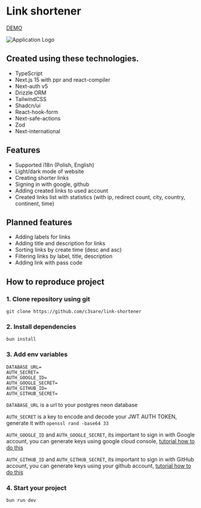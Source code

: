 # Link shortener
[DEMO](https://link-shortener-omega-ten.vercel.app/)

![Application Logo](https://github.com/c3sare/link-shortener/assets/80517943/826cc31e-8128-480a-bfc3-c5b3b4f2edee)

## Created using these technologies.

- TypeScript
- Next.js 15 with ppr and react-compiler
- Next-auth v5
- Drizzle ORM
- TailwindCSS
- Shadcn/ui
- React-hook-form
- Next-safe-actions
- Zod
- Next-international

## Features

- Supported i18n (Polish, English)
- Light/dark mode of website
- Creating shorter links
- Signing in with google, github
- Adding created links to used account
- Created links list with statistics (with ip, redirect count, city, country, continent, time)

## Planned features
- Adding labels for links
- Adding title and description for links
- Sorting links by create time (desc and asc)
- Filtering links by label, title, description
- Adding link with pass code

## How to reproduce project
### 1. Clone repository using git
   ```git clone https://github.com/c3sare/link-shortener```
### 2. Install dependencies
   ```bun install```
### 3. Add env variables
```
DATABASE_URL=
AUTH_SECRET=
AUTH_GOOGLE_ID=
AUTH_GOOGLE_SECRET=
AUTH_GITHUB_ID=
AUTH_GITHUB_SECRET=
```
```DATABASE_URL``` is a url to your postgres neon database

```AUTH_SECRET``` is a key to encode and decode your JWT AUTH TOKEN, generate it with ```openssl rand -base64 33```

```AUTH_GOOGLE_ID``` and ```AUTH_GOOGLE_SECRET```, its important to sign in with Google account, you can generate keys using google cloud console, [tutorial how to do this](https://youtu.be/OKMgyF5ezFs?si=2j5cEAy0B7D0wojU)

```AUTH_GITHUB_ID``` and ```AUTH_GITHUB_SECRET```, its important to sign in with GitHub account, you can generate keys using your github account, [tutorial how to do this](https://youtu.be/v2u8EDGFVpo?si=n__lvjOkKr_Gag52)

### 4. Start your project
```bun run dev```

